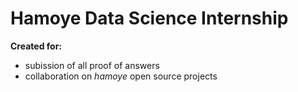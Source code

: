 # Hamoye Data Science Internship
**Created for:** 
* subission of all proof of answers
* collaboration on *hamoye* open source projects
